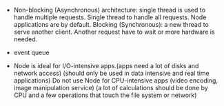 - Non-blocking (Asynchronous) architecture: single thread is used to handle multiple requests. Single thread to handle all requests. Node applications are by default. Blocking (Synchronous): a new thread to serve another client. Another request have to wait or more hardware is needed.

- event queue

- Node is ideal for I/O-intensive apps.(apps need a lot of disks and network access) (should only be used in data intensive and real time applications) Do not use Node for CPU-intensive apps (video encoding, image manipulation service) (a lot of calculations should be done by CPU and a few operations that touch the file system or network)